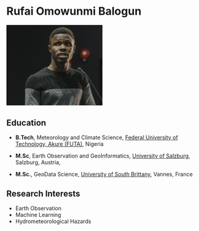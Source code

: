 # Rufai Omowunmi Balogun

<img src="img/rufai_pics.JPG" alt="rufai" width="250"/>

## Education
- **B.Tech**, Meteorology and Climate Science, [Federal University of Technology, Akure (FUTA)](https://www.futa.edu.ng), Nigeria

- **M.Sc**, Earth Observation and GeoInformatics, [University of Salzburg](https://www.plus.ac.at/?lang=en), Salzburg, Austria,

- **M.Sc.**, GeoData Science, [University of South Brittany](https://www.univ-ubs.fr/en/index.html), Vannes, France

## Research Interests
- Earth Observation
- Machine Learning
- Hydrometeorological Hazards
